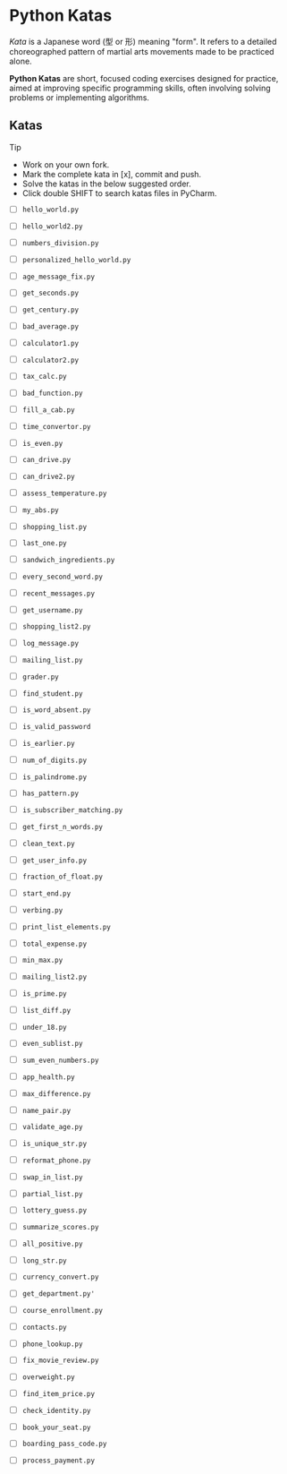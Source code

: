 # Python Katas

_Kata_ is a Japanese word (型 or 形) meaning "form". It refers to a detailed choreographed pattern of martial arts movements made to be practiced alone.

**Python Katas** are short, focused coding exercises designed for practice, aimed at improving specific programming skills, often involving solving problems or implementing algorithms.



## Katas

> [!TIP]
> - Work on your own fork.
> - Mark the complete kata in \[x], commit and push. 
> - Solve the katas in the below suggested order.
> - Click double SHIFT to search katas files in PyCharm.


- [ ] `hello_world.py`
- [ ] `hello_world2.py`
- [ ] `numbers_division.py`
- [ ] `personalized_hello_world.py`
- [ ] `age_message_fix.py`
- [ ] `get_seconds.py`
- [ ] `get_century.py`
- [ ] `bad_average.py`
- [ ] `calculator1.py`
- [ ] `calculator2.py`
- [ ] `tax_calc.py`
- [ ] `bad_function.py`
- [ ] `fill_a_cab.py`
- [ ] `time_convertor.py`
- [ ] `is_even.py`
- [ ] `can_drive.py`
- [ ] `can_drive2.py`
- [ ] `assess_temperature.py`

- [ ] `my_abs.py`
- [ ] `shopping_list.py`
- [ ] `last_one.py`
- [ ] `sandwich_ingredients.py`
- [ ] `every_second_word.py`
- [ ] `recent_messages.py`
- [ ] `get_username.py`
- [ ] `shopping_list2.py`
- [ ] `log_message.py`
- [ ] `mailing_list.py`
- [ ] `grader.py`
- [ ] `find_student.py`
- [ ] `is_word_absent.py`
- [ ] `is_valid_password`
- [ ] `is_earlier.py`
- [ ] `num_of_digits.py`
- [ ] `is_palindrome.py`
- [ ] `has_pattern.py`

- [ ] `is_subscriber_matching.py`
- [ ] `get_first_n_words.py`
- [ ] `clean_text.py`
- [ ] `get_user_info.py`
- [ ] `fraction_of_float.py`
- [ ] `start_end.py`
- [ ] `verbing.py`
- [ ] `print_list_elements.py`
- [ ] `total_expense.py`
- [ ] `min_max.py`
- [ ] `mailing_list2.py`
- [ ] `is_prime.py`
- [ ] `list_diff.py`
- [ ] `under_18.py`
- [ ] `even_sublist.py`
- [ ] `sum_even_numbers.py`
- [ ] `app_health.py`
- [ ] `max_difference.py`
- [ ] `name_pair.py`
- [ ] `validate_age.py`

- [ ] `is_unique_str.py`     
- [ ] `reformat_phone.py`    
- [ ] `swap_in_list.py`      
- [ ] `partial_list.py`      
- [ ] `lottery_guess.py`     
- [ ] `summarize_scores.py`  
- [ ] `all_positive.py`      
- [ ] `long_str.py`          
- [ ] `currency_convert.py`  
- [ ] `get_department.py'`   
- [ ] `course_enrollment.py` 
- [ ] `contacts.py`          
- [ ] `phone_lookup.py`      
- [ ] `fix_movie_review.py`  
- [ ] `overweight.py`        
- [ ] `find_item_price.py`   
- [ ] `check_identity.py`    
- [ ] `book_your_seat.py`    
- [ ] `boarding_pass_code.py`
- [ ] `process_payment.py`



[](./index.html)